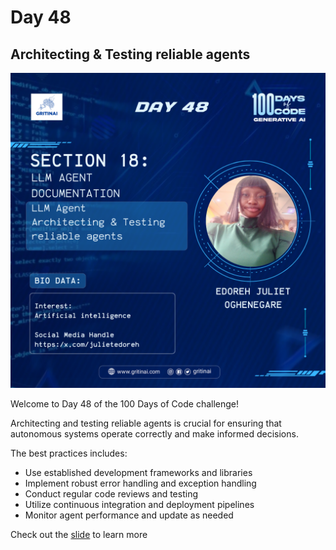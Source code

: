 # Day 48

## Architecting & Testing reliable agents

![100 days of code Day 48](../../Images/Day48.png)

Welcome to Day 48 of the 100 Days of Code challenge!


Architecting and testing reliable agents is crucial for ensuring that autonomous systems operate correctly and make informed decisions. 

The best practices includes:

* Use established development frameworks and libraries  
* Implement robust error handling and exception handling  
* Conduct regular code reviews and testing  
* Utilize continuous integration and deployment pipelines  
* Monitor agent performance and update as needed

Check out the [slide](https://docs.google.com/presentation/d/1QWkXi4DYjfw94eHcy9RMLqpQdJtS2C_kx_u7wAUvlZE/edit#slide=id.g273e7f400bc_0_0) to learn more

